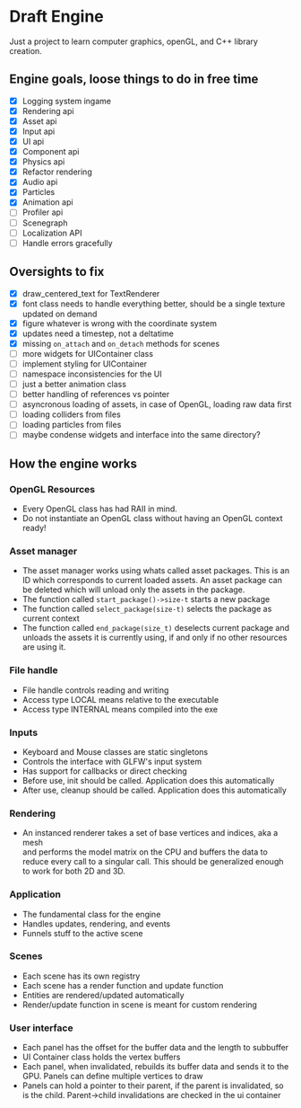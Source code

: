# Draft Engine
Just a project to learn computer graphics, openGL, and C++ library creation.

## Engine goals, loose things to do in free time
- [x] Logging system ingame
- [x] Rendering api
- [x] Asset api
- [x] Input api
- [x] UI api
- [x] Component api
- [x] Physics api
- [x] Refactor rendering
- [x] Audio api
- [x] Particles
- [x] Animation api
- [ ] Profiler api
- [ ] Scenegraph
- [ ] Localization API
- [ ] Handle errors gracefully

## Oversights to fix
- [x] draw_centered_text for TextRenderer
- [x] font class needs to handle everything better, should be a single texture updated on demand
- [x] figure whatever is wrong with the coordinate system
- [x] updates need a timestep, not a deltatime
- [x] missing `on_attach` and `on_detach` methods for scenes
- [ ] more widgets for UIContainer class
- [ ] implement styling for UIContainer
- [ ] namespace inconsistencies for the UI
- [ ] just a better animation class
- [ ] better handling of references vs pointer
- [ ] asyncronous loading of assets, in case of OpenGL, loading raw data first
- [ ] loading colliders from files
- [ ] loading particles from files
- [ ] maybe condense widgets and interface into the same directory?

## How the engine works
### OpenGL Resources
- Every OpenGL class has had RAII in mind.
- Do not instantiate an OpenGL class without having an OpenGL context ready!

### Asset manager
- The asset manager works using whats called asset packages. This is an ID
which corresponds to current loaded assets. An asset package can be deleted which will unload only the assets in the package.
- The function called `start_package()->size-t` starts a new package
- The function called `select_package(size-t)` selects the package as current context
- The function called `end_package(size_t)` deselects current package and unloads the
assets it is currently using, if and only if no other resources are using it.

### File handle
- File handle controls reading and writing
- Access type LOCAL means relative to the executable
- Access type INTERNAL means compiled into the exe

### Inputs
- Keyboard and Mouse classes are static singletons
- Controls the interface with GLFW's input system
- Has support for callbacks or direct checking
- Before use, init should be called. Application does this automatically
- After use, cleanup should be called. Application does this automatically

### Rendering
- An instanced renderer takes a set of base vertices and indices, aka a mesh  
and performs the model matrix on the CPU and buffers the data to reduce every
call to a singular call. This should be generalized enough to work for both
2D and 3D.

### Application
- The fundamental class for the engine
- Handles updates, rendering, and events
- Funnels stuff to the active scene

### Scenes
- Each scene has its own registry
- Each scene has a render function and update function
- Entities are rendered/updated automatically
- Render/update function in scene is meant for custom rendering

### User interface
- Each panel has the offset for the buffer data and the length to subbuffer
- UI Container class holds the vertex buffers
- Each panel, when invalidated, rebuilds its buffer data and sends it to the GPU.
    Panels can define multiple vertices to draw
- Panels can hold a pointer to their parent, if the parent is invalidated, so is the child.
    Parent->child invalidations are checked in the ui container
    